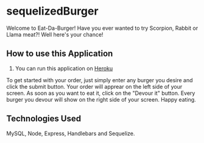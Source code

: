 # sequelizedBurger

Welcome to Eat-Da-Burger! Have you ever wanted to try Scorpion, Rabbit or Llama meat?! Well here's your chance! 

## How to use this Application

1. You can run this application on [Heroku](https://arcane-spire-44716.herokuapp.com)

To get started with  your order, just simply enter any burger you desire and click the submit button. Your order will apprear on the left side of your screen. As soon as you want to eat it, click on the "Devour it" button. Every burger you devour will show on the right side of your screen. Happy eating. 

## Technologies Used
 MySQL, Node, Express, Handlebars and Sequelize.




